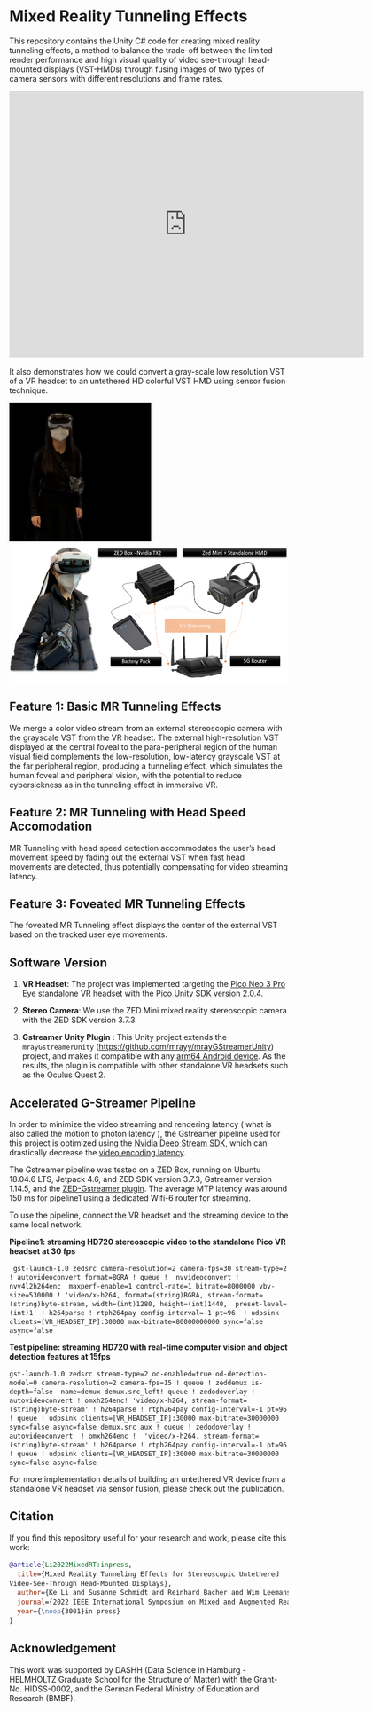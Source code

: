 # Mixed Reality Tunneling Effects

This repository contains the Unity C# code for creating mixed reality tunneling effects, a method to balance the trade-off between the limited render performance and high visual quality of video see-through head-mounted displays (VST-HMDs) through fusing images of two types of camera sensors with different
resolutions and frame rates. 

<iframe
    width="640"
    height="480"
    src="https://www.youtube.com/watch?v=yIDXRc3FDJA"
    frameborder="0"
    allow="autoplay; encrypted-media"
    allowfullscreen
>
</iframe>

It also demonstrates how we could convert a gray-scale low resolution VST of a VR headset to an untethered HD colorful VST HMD using sensor fusion technique. 

<img src="./md_images/uthethered_demo.gif"
     alt="untethered demo "
     style="float: center; margin-right: 10px; height:250px;" />
<img src="./md_images/system_setup.png"
     alt="untethered demo "
     style="float: center; margin-right: 10px; height:250px;" />




## Feature 1: Basic MR Tunneling Effects

We merge a color video stream from an external stereoscopic camera with the grayscale VST from the VR headset. The external high-resolution VST
displayed at the central foveal to the para-peripheral region of the
human visual field complements the low-resolution, low-latency
grayscale VST at the far peripheral region, producing a tunneling
effect, which simulates the human foveal and peripheral vision, with
the potential to reduce cybersickness as in the tunneling effect in
immersive VR.


## Feature 2: MR Tunneling with Head Speed Accomodation 

MR Tunneling with head speed detection accommodates the user’s head movement speed by fading out the external VST when fast head movements are detected, thus
potentially compensating for video streaming latency. 

## Feature 3: Foveated MR Tunneling Effects

The foveated MR Tunneling effect displays the center of the external VST based on the tracked user eye movements.

## Software Version

1. **VR Headset**: The project was implemented targeting the [Pico Neo 3 Pro Eye](https://www.picoxr.com/us/neo3.html) standalone VR headset with the [Pico Unity SDK version 2.0.4](https://developer-global.pico-interactive.com/). 

2. **Stereo Camera**: We use the ZED Mini mixed reality stereoscopic camera with the ZED SDK version 3.7.3. 
   
3. **Gstreamer Unity Plugin** :
This Unity project extends the ```mrayGstreamerUnity``` (https://github.com/mrayy/mrayGStreamerUnity) project, and makes it compatible with any [arm64 Android device](https://github.com/mrayy/mrayGStreamerUnity/issues/32). As the results, the plugin is compatible with other standalone VR headsets such as the Oculus Quest 2.
   
## Accelerated G-Streamer Pipeline


In order to minimize the video streaming and rendering latency ( what is also called the motion to photon latency ), the Gstreamer pipeline used for this project is optimized using the [Nvidia Deep Stream SDK](https://developer.nvidia.com/deepstream-sdk), which can drastically decrease the [video encoding latency](https://github.com/stereolabs/zed-gstreamer/issues/39).

The Gstreamer pipeline was tested on a ZED Box, running on Ubuntu 18.04.6 LTS, Jetpack 4.6, and ZED SDK version 3.7.3, Gstreamer version 1.14.5, and the [ZED-Gstreamer plugin](https://github.com/stereolabs/zed-gstreamer). The average MTP latency was around 150 ms for pipeline1 using a dedicated Wifi-6 router for streaming.

To use the pipeline, connect the VR headset and the streaming device to the same local network. 

**Pipeline1: streaming HD720 stereoscopic video to the standalone Pico VR headset at 30 fps**

```
 gst-launch-1.0 zedsrc camera-resolution=2 camera-fps=30 stream-type=2  ! autovideoconvert format=BGRA ! queue !  nvvideoconvert ! nvv4l2h264enc  maxperf-enable=1 control-rate=1 bitrate=8000000 vbv-size=530000 ! 'video/x-h264, format=(string)BGRA, stream-format=(string)byte-stream, width=(int)1280, height=(int)1440,  preset-level=(int)1' ! h264parse ! rtph264pay config-interval=-1 pt=96  ! udpsink clients=[VR_HEADSET_IP]:30000 max-bitrate=80000000000 sync=false async=false 
```

**Test pipeline: streaming HD720 with real-time computer vision and object detection features at 15fps**

```
gst-launch-1.0 zedsrc stream-type=2 od-enabled=true od-detection-model=0 camera-resolution=2 camera-fps=15 ! queue ! zeddemux is-depth=false  name=demux demux.src_left! queue ! zedodoverlay ! autovideoconvert ! omxh264enc! 'video/x-h264, stream-format=(string)byte-stream' ! h264parse ! rtph264pay config-interval=-1 pt=96 ! queue ! udpsink clients=[VR_HEADSET_IP]:30000 max-bitrate=30000000 sync=false async=false demux.src_aux ! queue ! zedodoverlay ! autovideoconvert  ! omxh264enc !  'video/x-h264, stream-format=(string)byte-stream' ! h264parse ! rtph264pay config-interval=-1 pt=96 ! queue ! udpsink clients=[VR_HEADSET_IP]:30000 max-bitrate=30000000 sync=false async=false
```

For more implementation details of building an untethered VR device from a standalone VR headset via sensor fusion, please check out the publication. 

## Citation 

If you find this repository useful for your research and work, please cite this work: 

```bibtex
@article{Li2022MixedRT:inpress,
  title={Mixed Reality Tunneling Effects for Stereoscopic Untethered
Video-See-Through Head-Mounted Displays},
  author={Ke Li and Susanne Schmidt and Reinhard Bacher and Wim Leemans and Frank Steinicke},
  journal={2022 IEEE International Symposium on Mixed and Augmented Reality (ISMAR)},
  year={\noop{3001}in press}
}
```

## Acknowledgement

This work was supported by DASHH (Data Science in Hamburg -
HELMHOLTZ Graduate School for the Structure of Matter) with
the Grant-No. HIDSS-0002, and the German Federal Ministry of
Education and Research (BMBF).